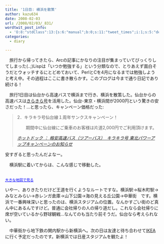 ```yaml
---
title: '1日目: 横浜を散策'
author: kazu634
date: 2008-02-03
url: /2008/02/03/_831/
wordtwit_post_info:
  - 'O:8:"stdClass":13:{s:6:"manual";b:0;s:11:"tweet_times";i:1;s:5:"delay";i:0;s:7:"enabled";i:1;s:10:"separation";s:2:"60";s:7:"version";s:3:"3.7";s:14:"tweet_template";b:0;s:6:"status";i:2;s:6:"result";a:0:{}s:13:"tweet_counter";i:2;s:13:"tweet_log_ids";a:1:{i:0;i:3671;}s:9:"hash_tags";a:0:{}s:8:"accounts";a:1:{i:0;s:7:"kazu634";}}'
categories:
  - diary

---
```

<div class="section">
<p>
    　旅行から帰ってきたら、Arcの記事にかなりの注目が集まっていてびっくりしてしまった(..;)Lispは「いつか勉強する」という分類なので、とりあえず面白そうだとウォッチするにとどめておいて、PerlとCを4月になるまでは勉強しようと考え中。その過程はここに書き散らかす。このブログは今まで通り日記であり続ける！
</p>
  
<p>
    　旅行1日目は仙台から高速バスで横浜まで行き、横浜を散策した。仙台からの高速バスは<a href="http://www.hotdog.co.jp/main.htm" onclick="__gaTracker('send', 'event', 'outbound-article', 'http://www.hotdog.co.jp/main.htm', 'きらきら号');" target="_blank">きらきら号</a>を活用した。仙台-東京・横浜間が2000円という驚きの安さだった！…と思ったら、キャンペーン価格だった:
</p>
  
<blockquote title="ホットドック ： 格安高速バス（ツアーバス）　キラキラ号 東北パワーアップキャンペーンのお知らせ" cite="http://www.hotdog.co.jp/bus/info/news/cam_tohoku.htm">
<p>
      2．キラキラ号仙台線１周年サンクスキャンペーン！
</p>
    
<p>
      　　期間中に仙台線にご乗車のお客様は片道2,000円でご利用頂けます。
</p>
    
<p>
<cite><a href="http://www.hotdog.co.jp/bus/info/news/cam_tohoku.htm" onclick="__gaTracker('send', 'event', 'outbound-article', 'http://www.hotdog.co.jp/bus/info/news/cam_tohoku.htm', 'ホットドック ： 格安高速バス（ツアーバス）　キラキラ号 東北パワーアップキャンペーンのお知らせ');" target="_blank">ホットドック ： 格安高速バス（ツアーバス）　キラキラ号 東北パワーアップキャンペーンのお知らせ</a></cite>
</p>
</blockquote>
  
<p>
    安すぎると思ったんだよなー。
</p>
  
<p>
    　横浜駅に着いてからは、こんな感じで移動した。
</p>
  
<p>
<center>
</center>
</p>
  
<p>
<br /><small><a href="http://maps.google.co.jp/maps?f=q&#38;hl=ja&#38;geocode=&#38;q=http:%2F%2Froute.alpslab.jp%2Fget.rb%3Fid%3D54c2e68643c4dd89d74ae93376d94275%26type%3Dkml&#38;ie=UTF8&#38;ll=35.453358,139.637739&#38;spn=0.022448,0.03047&#38;om=0&#38;source=embed" onclick="__gaTracker('send', 'event', 'outbound-article', 'http://maps.google.co.jp/maps?f=q&#038;hl=ja&#038;geocode=&#038;q=http:%2F%2Froute.alpslab.jp%2Fget.rb%3Fid%3D54c2e68643c4dd89d74ae93376d94275%26type%3Dkml&#038;ie=UTF8&#038;ll=35.453358,139.637739&#038;spn=0.022448,0.03047&#038;om=0&#038;source=embed', '大きな地図で見る');" style="color:#0000FF;text-align:left">大きな地図で見る</a></small>
</p></p> 
  
<p>
    いやー、ありきたりだけど王道を行くようなルートですな。横浜駅→桜木町駅→みなとみらい→赤レンガ倉庫→山下公園→海の見える丘公園→中華街　です。横浜で一番興味深いと思ったのは、横浜スタジアムの位置。なんかすごい街のど真ん中にあるんですけど。普通に会社帰りの人の帰り道だし。これなら会社帰りに席が空いているから野球観戦…なんてのも当たり前そうだ。仙台なら考えられない。
</p>
  
<p>
    　中華街から地下鉄の関内駅から新横浜へ。次の日は友達と待ち合わせて<a href="http://www.ikea.com/jp/ja/" onclick="__gaTracker('send', 'event', 'outbound-article', 'http://www.ikea.com/jp/ja/', 'IKEA');" target="_blank">IKEA</a>に行く予定だったのです。新横浜では日産スタジアムを観たよ！
</p>
</div>